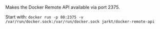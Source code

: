 Makes the Docker Remote API available via port 2375.

Start with:
`docker run -p 80:2375 -v /var/run/docker.sock:/var/run/docker.sock jarkt/docker-remote-api`
